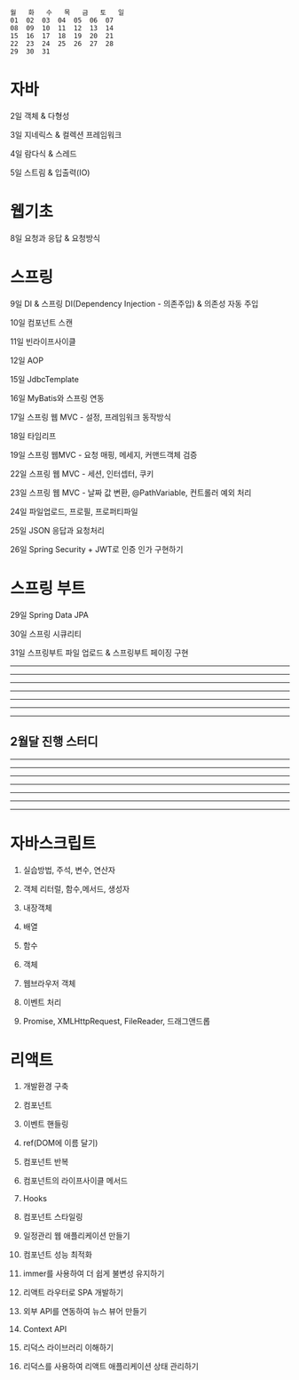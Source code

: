 ```
월	화	수	목	금	토	일 
01	02	03	04	05	06	07
08	09	10	11	12	13	14
15	16	17	18	19	20	21
22  23  24  25  26  27  28
29  30  31
```
# 자바

2일 객체 & 다형성

3일 지네릭스 & 컬렉션 프레임워크 

4일 람다식 & 스레드

5일 스트림 & 입출력(IO)

# 웹기초

8일 요청과 응답 & 요청방식

# 스프링

9일 DI & 스프링 DI(Dependency Injection - 의존주입) & 의존성 자동 주입

10일 컴포넌트 스캔

11일 빈라이프사이클

12일 AOP 

15일 JdbcTemplate

16일 MyBatis와 스프링 연동

17일 스프링 웹 MVC - 설정, 프레임워크 동작방식

18일 타임리프

19일 스프링 웹MVC - 요청 매핑, 메세지, 커맨드객체 검증

22일 스프링 웹 MVC - 세션, 인터셉터, 쿠키

23일 스프링 웹 MVC - 날짜 값 변환, @PathVariable, 컨트롤러 예외 처리

24일 파일업로드, 프로필, 프로퍼티파일

25일 JSON 응답과 요청처리

26일 Spring Security + JWT로 인증 인가 구현하기

# 스프링 부트

29일 Spring Data JPA

30일 스프링 시큐리티

31일 스프링부트 파일 업로드 & 스프링부트 페이징 구현

<hr>
<hr>
<hr>
<hr>
<hr>
<hr>
<hr>

## 2월달 진행 스터디 
<hr>
<hr>
<hr>
<hr>
<hr>
<hr>
<hr>

# 자바스크립트

1. 실습방법, 주석, 변수, 연산자

2. 객체 리터럴, 함수,메서드, 생성자


3. 내장객체

4. 배열

5. 함수


6. 객체

7. 웹브라우저 객체


8. 이벤트 처리


9. Promise, XMLHttpRequest, FileReader, 드래그앤드롭

# 리액트

 1. 개발환경 구축

2. 컴포넌트
3. 이벤트 핸들링
4. ref(DOM에 이름 달기)
5. 컴포넌트 반복
6. 컴포넌트의 라이프사이클 메서드
7. Hooks
8. 컴포넌트 스타일링
9. 일정관리 웹 애플리케이션 만들기
10. 컴포넌트 성능 최적화
11. immer를 사용하여 더 쉽게 불변성 유지하기
12. 리액트 라우터로 SPA 개발하기
13.  외부 API를 연동하여 뉴스 뷰어 만들기
14. Context API
15. 리덕스 라이브러리 이해하기
16. 리덕스를 사용하여 리액트 애플리케이션 상태 관리하기